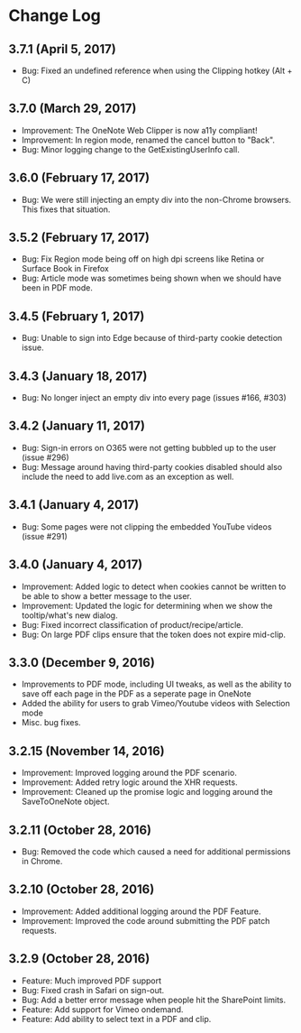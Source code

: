 # Change Log

## 3.7.1 (April 5, 2017)
* Bug: Fixed an undefined reference when using the Clipping hotkey (Alt + C)

## 3.7.0 (March 29, 2017)
* Improvement: The OneNote Web Clipper is now a11y compliant!
* Improvement: In region mode, renamed the cancel button to "Back".
* Bug: Minor logging change to the GetExistingUserInfo call.

## 3.6.0 (February 17, 2017)
* Bug: We were still injecting an empty div into the non-Chrome browsers. This fixes that situation.

## 3.5.2 (February 17, 2017)
* Bug: Fix Region mode being off on high dpi screens like Retina or Surface Book in Firefox
* Bug: Article mode was sometimes being shown when we should have been in PDF mode.

## 3.4.5 (February 1, 2017)
* Bug: Unable to sign into Edge because of third-party cookie detection issue.

## 3.4.3 (January 18, 2017)
* Bug: No longer inject an empty div into every page (issues #166, #303)

## 3.4.2 (January 11, 2017)
* Bug: Sign-in errors on O365 were not getting bubbled up to the user (issue #296)
* Bug: Message around having third-party cookies disabled should also include the need to add live.com as an exception as well.

## 3.4.1 (January 4, 2017)
* Bug: Some pages were not clipping the embedded YouTube videos (issue #291)

## 3.4.0 (January 4, 2017)
* Improvement: Added logic to detect when cookies cannot be written to be able to show a better message to the user.
* Improvement: Updated the logic for determining when we show the tooltip/what's new dialog.
* Bug: Fixed incorrect classification of product/recipe/article.
* Bug: On large PDF clips ensure that the token does not expire mid-clip.

## 3.3.0 (December 9, 2016)
* Improvements to PDF mode, including UI tweaks, as well as the ability to save off each page in the PDF as a seperate page in OneNote
* Added the ability for users to grab Vimeo/Youtube videos with Selection mode
* Misc. bug fixes.

## 3.2.15 (November 14, 2016)
* Improvement: Improved logging around the PDF scenario.
* Improvement: Added retry logic around the XHR requests.
* Improvement: Cleaned up the promise logic and logging around the SaveToOneNote object.

## 3.2.11 (October 28, 2016)
* Bug: Removed the code which caused a need for additional permissions in Chrome.

## 3.2.10 (October 28, 2016)
* Improvement: Added additional logging around the PDF Feature.
* Improvement: Improved the code around submitting the PDF patch requests.

## 3.2.9 (October 28, 2016)
* Feature: Much improved PDF support
* Bug: Fixed crash in Safari on sign-out.
* Bug: Add a better error message when people hit the SharePoint limits.
* Feature: Add support for Vimeo ondemand.
* Feature: Add ability to select text in a PDF and clip.

